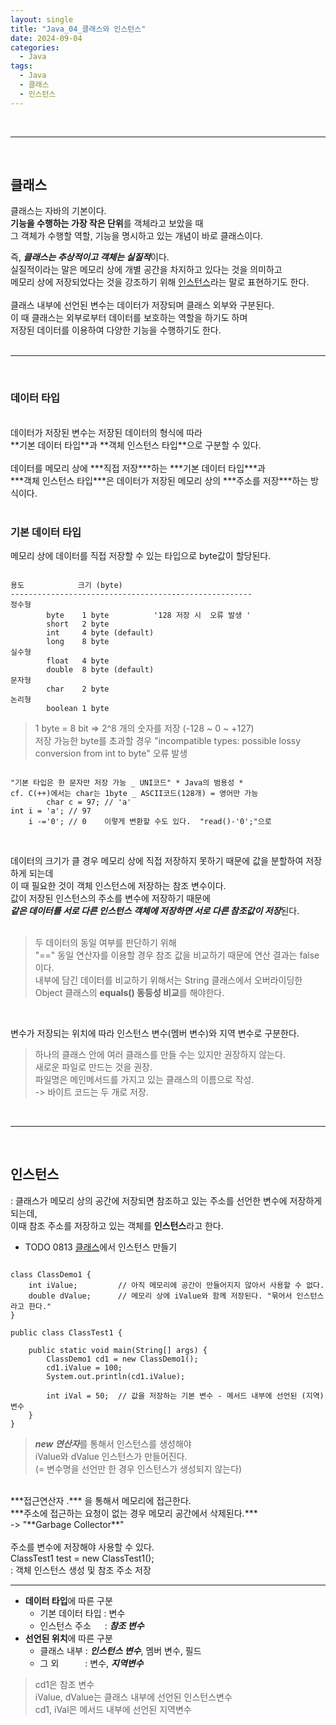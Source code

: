 ```yaml
---
layout: single
title: "Java_04_클래스와 인스턴스"
date: 2024-09-04
categories:
  - Java
tags:
  - Java
  - 클래스
  - 인스턴스
---
```


<br/>

---

<br/>


## 클래스
클래스는 자바의 기본이다. <br/> 
**기능을 수행하는 가장 작은 단위**를 객체라고 보았을 때  <br/>
그 객체가 수행할 역할, 기능을 명시하고 있는 개념이 바로 클래스이다. <br/>

즉, ***클래스는 추상적이고 객체는 실질적***이다. <br/>
실질적이라는 말은 메모리 상에 개별 공간을 차지하고 있다는 것을 의미하고 <br/>
메모리 상에 저장되었다는 것을 강조하기 위해 [인스턴스](#인스턴스)라는 말로 표현하기도 한다.<br/>
<br/>
클래스 내부에 선언된 변수는 데이터가 저장되며 클래스 외부와 구분된다. <br/>
이 때 클래스는 외부로부터 데이터를 보호하는 역할을 하기도 하며  <br/>
저장된 데이터를 이용하여 다양한 기능을 수행하기도 한다. <br/>
<br/>

---
<br/>

### 데이터 타입
<br/>
데이터가 저장된 변수는 저장된 데이터의 형식에 따라 <br/>
**기본 데이터 타입**과 **객체 인스턴스 타입**으로 구분할 수 있다. <br/><br/>
데이터를 메모리 상에 ***직접 저장***하는 ***기본 데이터 타입***과 <br/>
***객체 인스턴스 타입***은 데이터가 저장된 메모리 상의 ***주소를 저장***하는 방식이다. <br/>
<br/>

### 기본 데이터 타입

메모리 상에 데이터를 직접 저장할 수 있는 타입으로 byte값이 할당된다.<br/>
<pre><code>
용도            크기 (byte)     
------------------------------------------------------
정수형            
        byte    1 byte          '128 저장 시  오류 발생 '
        short   2 byte
        int     4 byte (default)
        long    8 byte
실수형
        float   4 byte
        double  8 byte (default)
문자형
        char    2 byte          
논리형
        boolean 1 byte
</code></pre>

> 1 byte = 8 bit => 2^8 개의 숫자를 저장 (-128 ~ 0 ~ +127) <br/>
저장 가능한 byte를 초과할 경우 "incompatible types: possible lossy conversion from int to byte" 오류 발생
<pre><code>
"기본 타입은 한 문자만 저장 가능 _ UNI코드" * Java의 범용성 *           
cf. C(++)에서는 char는 1byte _ ASCII코드(128개) = 영어만 가능
        char c = 97; // 'a'
int i = 'a'; // 97
    i -='0'; // 0    이렇게 변환할 수도 있다.  "read()-'0';"으로
</code></pre>

<br/>

데이터의 크기가 클 경우 메모리 상에 직접 저장하지 못하기 때문에 값을 분할하여 저장하게 되는데 <br/>
이 때 필요한 것이 객체 인스턴스에 저장하는 참조 변수이다. <br/>
값이 저장된 인스턴스의 주소를 변수에 저장하기 때문에 <br/>
***같은 데이터를 서로 다른 인스턴스 객체에 저장하면 서로 다른 참조값이 저장***된다. <br/>
<br/>
> 두 데이터의 동일 여부를 판단하기 위해 <br/>
"==" 동일 연산자를 이용할 경우 참조 값을 비교하기 때문에 연산 결과는 false이다. <br/> 
내부에 담긴 데이터를 비교하기 위해서는 String 클래스에서 오버라이딩한 Object 클래스의 **equals() 동등성 비교**를 해야한다. <br/>
<br/>

변수가 저장되는 위치에 따라 인스턴스 변수(멤버 변수)와 지역 변수로 구분한다. <br/>

> 하나의 클래스 안에 여러 클래스를 만들 수는 있지만 권장하지 않는다. <br/>
새로운 파일로 만드는 것을 권장. <br/>
파일명은 메인메서드를 가지고 있는 클래스의 이름으로 작성. <br/>
-> 바이트 코드는 두 개로 저장.
<br/>

---
<br/>



## 인스턴스
: 클래스가 메모리 상의 공간에 저장되면 참조하고 있는 주소를 선언한 변수에 저장하게 되는데, <br/>
이때 참조 주소를 저장하고 있는 객체를 **인스턴스**라고 한다. <br/>


- TODO 0813 [클래스](#클래스)에서 인스턴스 만들기

<pre><code>
class ClassDemo1 {
	int iValue;			// 아직 메모리에 공간이 만들어지지 않아서 사용할 수 없다.
	double dValue;		// 메모리 상에 iValue와 함께 저장된다. "묶어서 인스턴스라고 한다."
}

public class ClassTest1 {

	public static void main(String[] args) { 
		ClassDemo1 cd1 = new ClassDemo1();	
		cd1.iValue = 100;
		System.out.println(cd1.iValue);
		
		int iVal = 50;	// 값을 저장하는 기본 변수 - 메서드 내부에 선언된 (지역)변수
	}
}
</code></pre>

> ***new 연산자***를 통해서 인스턴스를 생성해야 <br/>
iValue와 dValue 인스턴스가 만들어진다. <br/>
(= 변수명을 선언만 한 경우 인스턴스가 생성되지 않는다)<br/>
<br/>
***접근연산자 .*** 을 통해서 메모리에 접근한다. <br/>
***주소에 접근하는 요청이 없는 경우 메모리 공간에서 삭제된다.*** <br/> 
-> "**Garbage Collector**" <br/>
<br/>
주소를 변수에 저장해야 사용할 수 있다. <br/>
ClassTest1 test = new ClassTest1(); <br/>
: 객체 인스턴스 생성 및 참조 주소 저장 <br/>
<hr>

- **데이터 타입**에 따른 구분 <br/>
    - 기본 데이터 타입 : 변수 <br/>
    - 인스턴스 주소 &emsp; : ***참조 변수*** <br/>
- **선언된 위치**에 따른 구분 <br/>
    - 클래스 내부 : ***인스턴스 변수***, 멤버 변수, 필드 <br/>
    - 그 외&emsp;&emsp;&emsp;: 변수, ***지역변수*** <br/>

> cd1은 참조 변수 <br/>
iValue, dValue는 클래스 내부에 선언된 인스턴스변수 <br/>
cd1, iVal은 메서드 내부에 선언된 지역변수 <br/>
